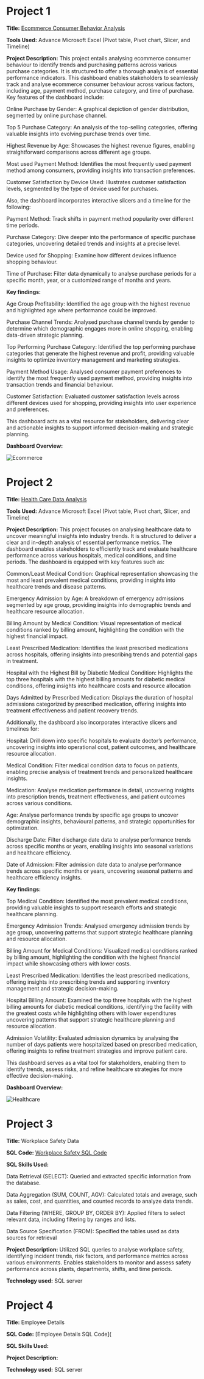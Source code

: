 # Project 1

**Title:** [Ecommerce Consumer Behavior Analysis](https://github.com/Tomi-Ara/Tomi-Ara.github.io/blob/main/Ecommerce%20Consumer%20Behavior%20Analysis%20Dashboard.xlsx)

**Tools Used:** Advance Microsoft Excel (Pivot table, Pivot chart, Slicer, and Timeline)

**Project Description:** This project entails analysing ecommerce consumer behaviour to identify trends and purchasing patterns across various purchase categories. It is structured to offer a thorough analysis of essential performance indicators. This dashboard enables stakeholders to seamlessly track and analyse ecommerce consumer behaviour across various factors, including age, payment method, purchase category, and time of purchase. Key features of the dashboard include:

Online Purchase by Gender: A graphical depiction of gender distribution, segmented by online purchase channel.

Top 5 Purchase Category: An analysis of the top-selling categories, offering valuable insights into evolving purchase trends over time.

Highest Revenue by Age: Showcases the highest revenue figures, enabling straightforward comparisons across different age groups.

Most used Payment Method: Identifies the most frequently used payment method among consumers, providing insights into transaction preferences.

Customer Satisfaction by Device Used: Illustrates customer satisfaction levels, segmented by the type of device used for purchases.

Also, the dashboard incorporates interactive slicers and a timeline for the following:

Payment Method: Track shifts in payment method popularity over different time periods.

Purchase Category: Dive deeper into the performance of specific purchase categories, uncovering detailed trends and insights at a precise level.

Device used for Shopping: Examine how different devices influence shopping behaviour.

Time of Purchase: Filter data dynamically to analyse purchase periods for a specific month, year, or a customized range of months and years.


**Key findings:**

Age Group Profitability: Identified the age group with the highest revenue and highlighted age where performance could be improved.

Purchase Channel Trends: Analysed purchase channel trends by gender to determine which demographic engages more in online shopping, enabling data-driven strategic planning.

Top Performing Purchase Category: Identified the top performing purchase categories that generate the highest revenue and profit, providing valuable insights to optimize inventory management and marketing strategies.

Payment Method Usage: Analysed consumer payment preferences to identify the most frequently used payment method, providing 
insights into transaction trends and financial behaviour.

Customer Satisfaction: Evaluated customer satisfaction levels across different devices used for shopping, providing insights into user experience and preferences.

This dashboard acts as a vital resource for stakeholders, delivering clear and actionable insights to support informed decision-making and strategic planning.


**Dashboard Overview:**

![Ecommerce](Ecommerce.png)

# Project 2

**Title:** [Health Care Data Analysis](https://github.com/Tomi-Ara/Tomi-Ara.github.io/blob/main/Health%20Care%20Data%20Analysis%20Dashboard.xlsx)

**Tools Used:** Advance Microsoft Excel (Pivot table, Pivot chart, Slicer, and Timeline)

**Project Description:** This project focuses on analysing healthcare data to uncover meaningful insights into industry trends. It is structured to deliver a clear and in-depth analysis of essential performance metrics. The dashboard enables stakeholders to efficiently track and evaluate healthcare performance across various hospitals, medical conditions, and time periods. The dashboard is equipped with key features such as:

Common/Least Medical Condition: Graphical representation showcasing the most and least prevalent medical conditions, providing insights into healthcare trends and disease patterns.

Emergency Admission by Age: A breakdown of emergency admissions segmented by age group, providing insights into demographic trends and healthcare resource allocation.

Billing Amount by Medical Condition: Visual representation of medical conditions ranked by billing amount, highlighting the condition with the highest financial impact. 

Least Prescribed Medication: Identifies the least prescribed medications across hospitals, offering insights into prescribing trends and potential gaps in treatment.

Hospital with the Highest Bill by Diabetic Medical Condition: Highlights the top three hospitals with the highest billing amounts for diabetic medical conditions, offering insights into healthcare costs and resource allocation

Days Admitted by Prescribed Medication: Displays the duration of hospital admissions categorized by prescribed medication, offering insights into treatment effectiveness and patient recovery trends. 

Additionally, the dashboard also incorporates interactive slicers and timelines for:

Hospital: Drill down into specific hospitals to evaluate doctor’s performance, uncovering insights into operational cost, patient outcomes, and healthcare resource allocation. 

Medical Condition: Filter medical condition data to focus on patients, enabling precise analysis of treatment trends and personalized healthcare insights.

Medication: Analyse medication performance in detail, uncovering insights into prescription trends, treatment effectiveness, and patient outcomes across various conditions.

Age: Analyse performance trends by specific age groups to uncover demographic insights, behavioural patterns, and strategic opportunities for optimization.

Discharge Date: Filter discharge date data to analyse performance trends across specific months or years, enabling insights into seasonal variations and healthcare efficiency.

Date of Admission: Filter admission date data to analyse performance trends across specific months or years, uncovering seasonal patterns and healthcare efficiency insights.

**Key findings:** 

Top Medical Condition: Identified the most prevalent medical conditions, providing valuable insights to support research efforts and strategic healthcare planning.

Emergency Admission Trends: Analysed emergency admission trends by age group, uncovering patterns that support strategic healthcare planning and resource allocation.

Billing Amount for Medical Conditions: Visualized medical conditions ranked by billing amount, highlighting the condition with the highest financial impact while showcasing others with lower costs.

Least Prescribed Medication: Identifies the least prescribed medications, offering insights into prescribing trends and supporting inventory management and strategic decision-making.

Hospital Billing Amount: Examined the top three hospitals with the highest billing amounts for diabetic medical conditions, identifying the facility with the greatest costs while highlighting others with lower expenditures uncovering patterns that support strategic healthcare planning and resource allocation.

Admission Volatility: Evaluated admission dynamics by analysing the number of days patients were hospitalized based on prescribed medication, offering insights to refine treatment strategies and improve patient care.

This dashboard serves as a vital tool for stakeholders, enabling them to identify trends, assess risks, and refine healthcare strategies for more effective decision-making.

**Dashboard Overview:**

![Healthcare](Healthcare.png)

# Project 3

**Title:** Workplace Safety Data

**SQL Code:** [Workplace Safety SQL Code](https://github.com/Tomi-Ara/Tomi-Ara.github.io/blob/main/Workplace_Safety_Data.sql)

**SQL Skills Used:** 

Data Retrieval (SELECT): Queried and extracted specific information from the database.

Data Aggregation (SUM, COUNT, AGV): Calculated totals and average, such as sales, cost, and  quantities, and counted records to analyze data trends.

Data Filtering (WHERE, GROUP BY, ORDER BY): Applied filters to select relevant data, including filtering by ranges and lists.

Data Source Specification (FROM): Specified the tables used as data sources for retrieval

**Project Description:** Utilized SQL queries to analyse workplace safety, identifying incident trends, risk factors, and performance metrics across various environments. Enables stakeholders to monitor and assess safety performance across plants, departments, shifts, and time periods.

**Technology used:** SQL server

# Project 4

**Title:** Employee Details

**SQL Code:** [Employee Details SQL Code](

**SQL Skills Used:**

**Project Description:**

**Technology used:** SQL server
